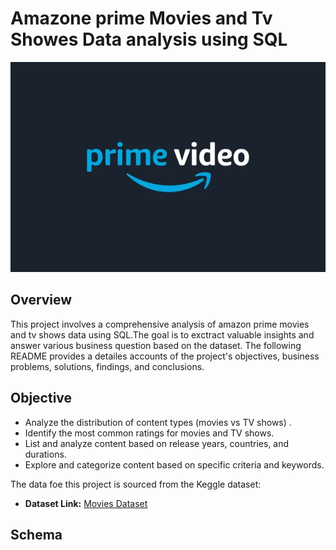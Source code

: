 # Amazone prime Movies and Tv Showes Data analysis using SQL

![Amazon prime](https://github.com/vivekk00/Amazon_prime_SQL/blob/main/logo.webp)


## Overview
This project involves a comprehensive analysis of amazon prime movies and tv shows data using SQL.The goal is to 
exctract valuable insights and answer various business question based on the dataset. The following README
provides a detailes accounts of the project's objectives, business problems, solutions, findings, and conclusions.


## Objective

- Analyze the distribution of content types (movies vs TV shows) .
- Identify the most common ratings for movies and TV shows.
- List and analyze content based on release years, countries, and durations.
- Explore and categorize content based on specific criteria and keywords.

The data foe this project is sourced from the Keggle dataset:

- **Dataset Link:** [Movies Dataset](https://www.kaggle.com/datasets/shivamb/amazon-prime-movies-and-tv-shows)

## Schema
